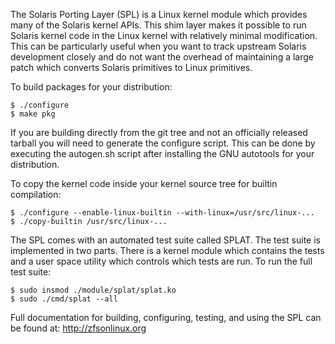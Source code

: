 The Solaris Porting Layer (SPL) is a Linux kernel module which provides
many of the Solaris kernel APIs.  This shim layer makes it possible to
run Solaris kernel code in the Linux kernel with relatively minimal
modification.  This can be particularly useful when you want to track
upstream Solaris development closely and do not want the overhead of
maintaining a large patch which converts Solaris primitives to Linux
primitives.

To build packages for your distribution:

    $ ./configure
    $ make pkg

If you are building directly from the git tree and not an officially
released tarball you will need to generate the configure script.
This can be done by executing the autogen.sh script after installing
the GNU autotools for your distribution.

To copy the kernel code inside your kernel source tree for builtin
compilation:

    $ ./configure --enable-linux-builtin --with-linux=/usr/src/linux-...
    $ ./copy-builtin /usr/src/linux-...

The SPL comes with an automated test suite called SPLAT.  The test suite
is implemented in two parts.  There is a kernel module which contains
the tests and a user space utility which controls which tests are run.
To run the full test suite:

    $ sudo insmod ./module/splat/splat.ko
    $ sudo ./cmd/splat --all

Full documentation for building, configuring, testing, and using the
SPL can be found at: <http://zfsonlinux.org>
